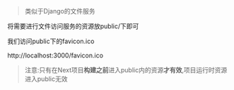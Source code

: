 > 类似于Django的文件服务

将需要进行文件访问服务的资源放public/下即可

我们访问public下的favicon.ico

http://localhost:3000/favicon.ico

> 注意:只有在Next项目**构建之前**进入public内的资源**才有效**,项目运行时资源进入public无效


